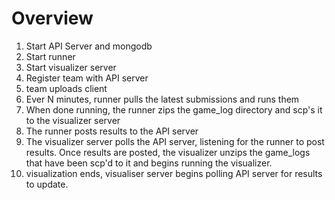 # Overview

1. Start API Server and mongodb
2. Start runner
3. Start visualizer server
4. Register team with API server
5. team uploads client
6. Ever N minutes, runner pulls the latest submissions and runs them
7. When done running, the runner zips the game_log directory and  scp's it to the visualizer server
8. The runner posts results to the API server
9. The visualizer server polls the API server, listening for the runner to post results. Once results are posted, the 
visualizer unzips the game_logs that have been scp'd to it and begins running the visualizer.
10. visualization ends, visualiser server begins polling API server for results to update.